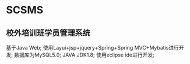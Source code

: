 # SCSMS
## 校外培训班学员管理系统
基于Java Web;
使用Layui+jsp+jquery+Spring+Spring MVC+Mybatis进行开发;
数据库为MySQL5.0;
JAVA JDK1.8;
使用eclipse ide进行开发;
